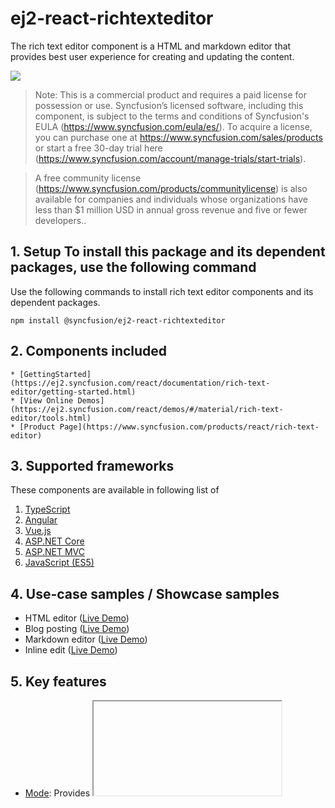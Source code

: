 # ej2-react-richtexteditor

The rich text editor component is a HTML and markdown editor that provides best user experience for creating and updating the content.

![](../../ReadMe_Images/RTE.GIF)


>Note: This is a commercial product and requires a paid license for possession or use. Syncfusion’s licensed software, including this component, is subject to the terms and conditions of Syncfusion's EULA (https://www.syncfusion.com/eula/es/). To acquire a license, you can purchase one at https://www.syncfusion.com/sales/products or start a free 30-day trial here (https://www.syncfusion.com/account/manage-trials/start-trials).

>A free community license (https://www.syncfusion.com/products/communitylicense) is also available for companies and individuals whose organizations have less than $1 million USD in annual gross revenue and five or fewer developers..

## 1. Setup To install this package and its dependent packages, use the following command

Use the following commands to install rich text editor components and its dependent packages.

```
npm install @syncfusion/ej2-react-richtexteditor

```

## 2. Components included

    * [GettingStarted](https://ej2.syncfusion.com/react/documentation/rich-text-editor/getting-started.html)
    * [View Online Demos](https://ej2.syncfusion.com/react/demos/#/material/rich-text-editor/tools.html)
    * [Product Page](https://www.syncfusion.com/products/react/rich-text-editor)

## 3. Supported frameworks
These components are available in following list of 
1.	[TypeScript](https://ej2.syncfusion.com/demos/#/material)
2.	[Angular](https://ej2.syncfusion.com/angular/demos/#/material)
3.	[Vue.js](https://ej2.syncfusion.com/vue/demos/#/material)
4.	[ASP.NET Core](https://aspdotnetcore.syncfusion.com)
5.	[ASP.NET MVC](http://aspnetmvc.syncfusion.com)
6.	[JavaScript (ES5)](https://ej2.syncfusion.com/javascript/demos/#/material)

## 4. Use-case samples / Showcase samples

* HTML editor ([Live Demo](https://ej2.syncfusion.com/react/demos/#/material/rich-text-editor/tools))
* Blog posting ([Live Demo](https://ej2.syncfusion.com/react/demos/#/material/rich-text-editor/blog-posting))
* Markdown editor ([Live Demo](https://ej2.syncfusion.com/react/demos/#/material/rich-text-editor/markdown-editor))
* Inline edit ([Live Demo](https://ej2.syncfusion.com/react/demos/#/material/rich-text-editor/inline))

## 5. Key features

* [Mode](https://ej2.syncfusion.com/react/demos/#/material/rich-text-editor/iframe): Provides <IFRAME> and <DIV> mode.
* [Markdown](https://ej2.syncfusion.com/react/demos/#/material/rich-text-editor/markdown-editor-preview): Handles markdown editing.
* [Module](https://ej2.syncfusion.com/react/documentation/rich-text-editor/getting-started.html?lang=typescript#module-injection): Contains a modular library to load the necessary functionality on demand.
* [Toolbar](https://ej2.syncfusion.com/react/demos/#/material/rich-text-editor/types): Provides a fully customizable toolbar.
* [Editing](https://ej2.syncfusion.com/react/documentation/rich-text-editor/miscellaneous.html?lang=typescript#code-view): HTML view to edit the source directly for developers.
* [Third-party Integration](https://ej2.syncfusion.com/react/documentation/rich-text-editor/third-party-integration.html): Integrates third-party library.
* [Preview](https://ej2.syncfusion.com/react/demos/#/material/rich-text-editor/markdown-editor-preview): Preview the modified content before saving it.
* [Tools](https://ej2.syncfusion.com/react/documentation/rich-text-editor/toolbar.html#toolbar-items): Handles images, hyperlinks, uploads, and more.
* [Undo and Redo](https://ej2.syncfusion.com/react/documentation/rich-text-editor/miscellaneous.html?lang=typescript#undoredo-manager): Contains undo/redo manager.

## 6. Support

Product support can be obtained through the following mediums:
•	Creating incident in Syncfusion [Direct-trac](https://www.syncfusion.com/support/directtrac/incidents?utm_source=npm&utm_campaign=richtexteditor) support system or [Community forum.](https://www.syncfusion.com/forums/essential-js2?utm_source=npm&utm_campaign=richtexteditor)
•	New [GitHub issue](https://github.com/syncfusion/ej2-richtexteditor/issues/new).
•	Ask your query in Stack Overflow with tag ‘syncfusion’, ‘ej2’.
 
## 7. License 
Check the license details [here](https://github.com/syncfusion/ej2/blob/master/license?utm_source=npm&utm_campaign=dropdown)

## 8. Change log 
 Check the changelog [here](https://github.com/syncfusion/ej2-react-richtexteditor/blob/master/CHANGELOG.md)

© Copyright 2018 Syncfusion, Inc. All Rights Reserved. The Syncfusion Essential Studio license and copyright applies to this distribution.